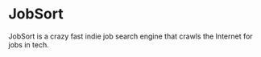 # JobSort

JobSort is a crazy fast indie job search engine that crawls the Internet for jobs in tech.
